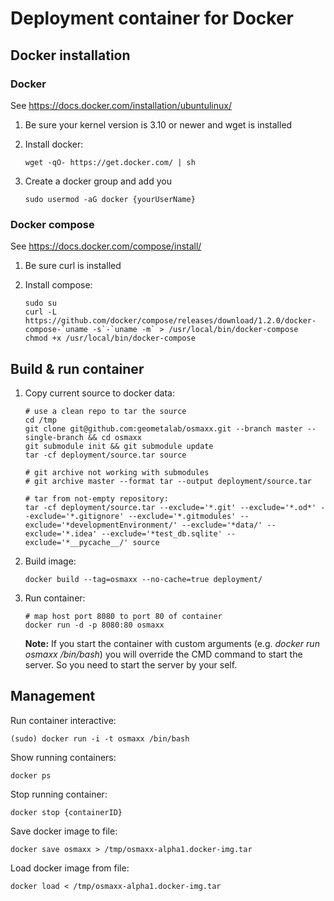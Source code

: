 # Deployment container for Docker


## Docker installation

### Docker

See https://docs.docker.com/installation/ubuntulinux/

1. Be sure your kernel version is 3.10 or newer and wget is installed
2. Install docker:

    ```shell
    wget -qO- https://get.docker.com/ | sh
    ```
3. Create a docker group and add you

    ```shell
    sudo usermod -aG docker {yourUserName}
    ```

### Docker compose

See https://docs.docker.com/compose/install/

1. Be sure curl is installed
2. Install compose:

    ```shell
    sudo su
    curl -L https://github.com/docker/compose/releases/download/1.2.0/docker-compose-`uname -s`-`uname -m` > /usr/local/bin/docker-compose
    chmod +x /usr/local/bin/docker-compose
    ```


## Build & run container

1. Copy current source to docker data:

    ```shell
    # use a clean repo to tar the source
    cd /tmp
    git clone git@github.com:geometalab/osmaxx.git --branch master --single-branch && cd osmaxx
    git submodule init && git submodule update
    tar -cf deployment/source.tar source

    # git archive not working with submodules
    # git archive master --format tar --output deployment/source.tar

    # tar from not-empty repository:
    tar -cf deployment/source.tar --exclude='*.git' --exclude='*.od*' --exclude='*.gitignore' --exclude='*.gitmodules' --exclude='*developmentEnvironment/' --exclude='*data/' --exclude='*.idea' --exclude='*test_db.sqlite' --exclude='*__pycache__/' source

    ```
2. Build image:

    ```shell
    docker build --tag=osmaxx --no-cache=true deployment/
    ```
3. Run container:

    ```shell
    # map host port 8080 to port 80 of container
    docker run -d -p 8080:80 osmaxx
    ```
    **Note:** If you start the container with custom arguments (e.g. *docker run osmaxx /bin/bash*) you will override the CMD command to start the server.
     So you need to start the server by your self.


## Management

Run container interactive:
```shell
(sudo) docker run -i -t osmaxx /bin/bash
```

Show running containers:
```shell
docker ps
```

Stop running container:
```shell
docker stop {containerID}
```

Save docker image to file:
```shell
docker save osmaxx > /tmp/osmaxx-alpha1.docker-img.tar
```

Load docker image from file:
```shell
docker load < /tmp/osmaxx-alpha1.docker-img.tar
```
